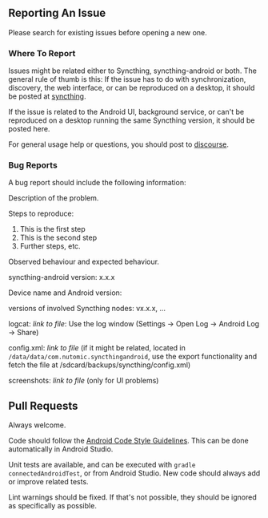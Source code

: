 ## Reporting An Issue

Please search for existing issues before opening a new one.

### Where To Report

Issues might be related either to Syncthing, syncthing-android or both. The general rule of thumb is this:
If the issue has to do with synchronization, discovery, the web interface, or can be reproduced on a desktop, it should be posted at [syncthing](https://github.com/calmh/syncthing/issues).

If the issue is related to the Android UI, background service, or can't be reproduced on a desktop running the same Syncthing version, it should be posted here.

For general usage help or questions, you should post to [discourse](http://discourse.syncthing.net/category/support).

### Bug Reports

A bug report should include the following information:

Description of the problem.

Steps to reproduce:

1. This is the first step
2. This is the second step
3. Further steps, etc.

Observed behaviour and expected behaviour.

syncthing-android version: x.x.x

Device name and Android version:

versions of involved Syncthing nodes: vx.x.x, ...


logcat: *link to file*: Use the log window (Settings -> Open Log -> Android Log -> Share)

config.xml: *link to file* (if it might be related, located in `/data/data/com.nutomic.syncthingandroid`, use the export functionality and fetch the file at /sdcard/backups/syncthing/config.xml)

screenshots: *link to file* (only for UI problems)

## Pull Requests

Always welcome.

Code should follow the [Android Code Style Guidelines](https://source.android.com/source/code-style.html#java-language-rules). This can be done automatically in Android Studio.

Unit tests are available, and can be executed with `gradle connectedAndroidTest`, or from Android Studio. New code should always add or improve related tests.

Lint warnings should be fixed. If that's not possible, they should be ignored as specifically as possible.
